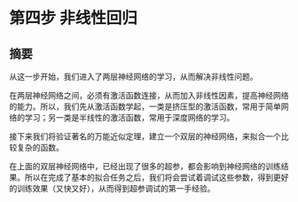<!--Copyright © Microsoft Corporation. All rights reserved.
  适用于[License](https://github.com/Microsoft/ai-edu/blob/master/LICENSE.md)版权许可-->

# 第四步  非线性回归

## 摘要

从这一步开始，我们进入了两层神经网络的学习，从而解决非线性问题。

在两层神经网络之间，必须有激活函数连接，从而加入非线性因素，提高神经网络的能力。所以，我们先从激活函数学起，一类是挤压型的激活函数，常用于简单网络的学习；另一类是半线性的激活函数，常用于深度网络的学习。

接下来我们将验证著名的万能近似定理，建立一个双层的神经网络，来拟合一个比较复杂的函数。

在上面的双层神经网络中，已经出现了很多的超参，都会影响到神经网络的训练结果。所以在完成了基本的拟合任务之后，我们将会尝试着调试这些参数，得到更好的训练效果（又快又好），从而得到超参调试的第一手经验。
